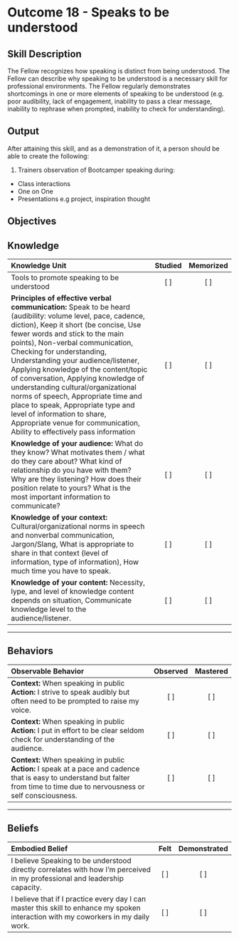 # Outcome 18 - Speaks to be understood

**Skill Description**
----------
The Fellow recognizes how speaking is distinct from being understood. The Fellow can describe why speaking to be understood is a necessary skill for professional environments. The Fellow regularly demonstrates shortcomings in one or more elements of speaking to be understood (e.g. poor audibility, lack of engagement, inability to pass a clear message, inability to rephrase when prompted, inability to check for understanding).


**Output**
----------
After attaining this skill, and as a demonstration of it, a person should be able to create the following:

1. Trainers observation of Bootcamper speaking during:
  - Class interactions
  - One on One
  - Presentations e.g project, inspiration thought


**Objectives**
----------

## **Knowledge**


| Knowledge Unit   |      Studied      | Memorized |
|:-------------|:------------------:|:--------:|
| Tools to promote speaking to be understood | [ ] |    [ ] |
| **Principles of effective verbal communication:** Speak to be heard (audibility: volume level, pace, cadence, diction), Keep it short (be concise, Use fewer words and stick to the main points), Non-verbal communication, Checking for understanding, Understanding your audience/listener, Applying knowledge of the content/topic of conversation, Applying knowledge of understanding cultural/organizational norms of speech, Appropriate time and place to speak, Appropriate type and level of information to share, Appropriate venue for communication, Ability to effectively pass information | [ ] |    [ ] |
| **Knowledge of your audience:** What do they know? What motivates them / what do they care about? What kind of relationship do you have with them? Why are they listening? How does their position relate to yours? What is the most important information to communicate? | [ ] |    [ ] |
| **Knowledge of your context:** Cultural/organizational norms in speech and nonverbal communication, Jargon/Slang, What is appropriate to share in that context (level of information, type of information), How much time you have to speak. | [ ] |    [ ] |
| **Knowledge of your content:** Necessity, lype, and level of knowledge content depends on situation, Communicate knowledge level to the audience/listener. | [ ] |    [ ] |


----------


## **Behaviors**


| Observable Behavior   |      Observed      | Mastered |
|:-------------|:------------------:|:--------:|
| **Context:**  When speaking in public **Action:** I strive to speak audibly but  often need to be prompted to raise my voice. | [ ] |    [ ] |
| **Context:**  When speaking in public **Action:** I put in effort to be clear seldom check for understanding of the audience. | [ ] |    [ ] |
| **Context:**  When speaking in public **Action:** I speak at a pace and cadence that is easy to understand but  falter from time to time  due to nervousness or self consciousness. | [ ] |    [ ] |

----------


## **Beliefs**


| Embodied Belief   |      Felt      | Demonstrated |
|:-------------|:------------------:|:--------:|
| I believe Speaking to be understood directly correlates with how I’m perceived  in my professional and leadership capacity. |   [ ]   |   [ ] |
| I believe that if I practice every day I can master this skill to enhance my spoken interaction with my coworkers in my daily work. |   [ ]   |   [ ] |
